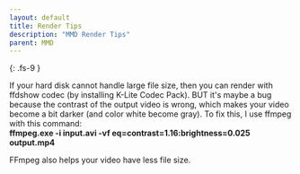 ```yaml
---
layout: default
title: Render Tips
description: "MMD Render Tips"
parent: MMD
---
```


{: .fs-9 }

If your hard disk cannot handle large file size, then you can render with ffdshow codec (by installing K-Lite Codec Pack). BUT it's maybe a bug because the contrast of the output video is wrong, which makes your video become a bit darker (and color white become gray). To fix this, I use ffmpeg with this command:<br>
**ffmpeg.exe -i input.avi -vf eq=contrast=1.16:brightness=0.025 output.mp4**

FFmpeg also helps your video have less file size.
